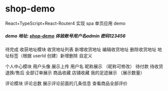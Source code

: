 # shop-demo

React+TypeScript+React-Router4 实现 spa 单页应用 demo

##### demo 地址: [shop-demo](http://47.98.137.213/shop-demo/) 体验账号用户名admin 密码123456

待完成
收获地址模块
收货地址列表
新增收货地址
编辑收货地址
删除收货地址
地址标签（根据 userId 创建）新增删除 自定义

个人中心模块
用户头像 展示上传
用户名 昵称展示 （昵称可修改）
待付款 待收货 退换/售后 全部订单展示
商品收藏 店铺收藏 我的足迹展示 （展示数量）

评论模块
评论总数 展示评论前面的几条信息
查看商品全部评价

